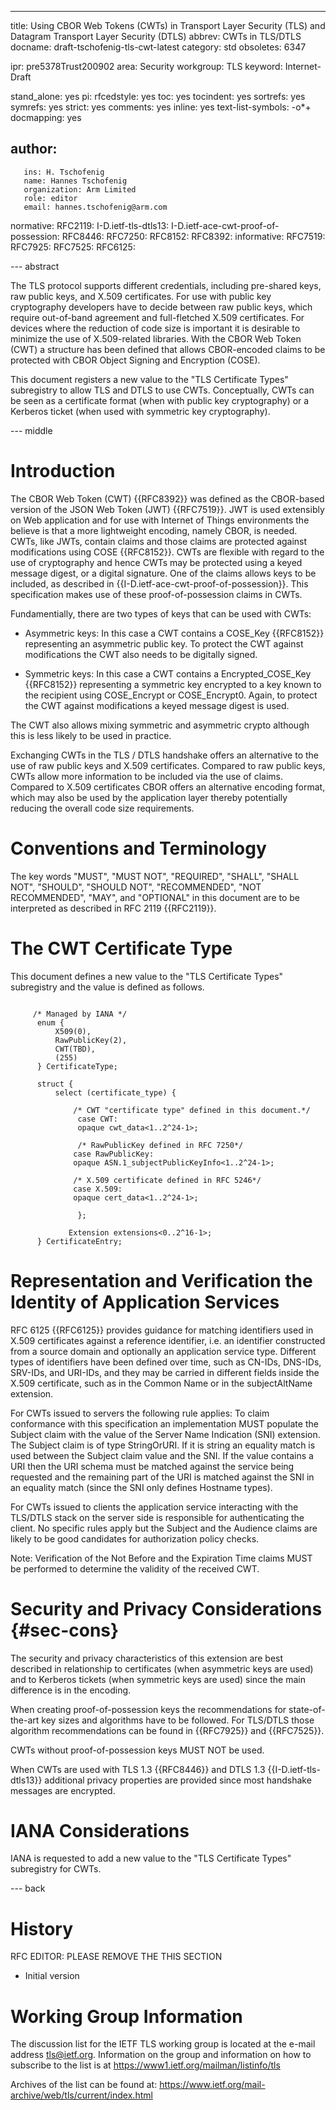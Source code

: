 ---
title: Using CBOR Web Tokens (CWTs) in Transport Layer Security (TLS) and Datagram Transport Layer Security (DTLS)
abbrev: CWTs in TLS/DTLS
docname: draft-tschofenig-tls-cwt-latest
category: std
obsoletes: 6347

ipr: pre5378Trust200902
area: Security
workgroup: TLS
keyword: Internet-Draft

stand_alone: yes
pi:
  rfcedstyle: yes
  toc: yes
  tocindent: yes
  sortrefs: yes
  symrefs: yes
  strict: yes
  comments: yes
  inline: yes
  text-list-symbols: -o*+
  docmapping: yes
  
author:
 -
       ins: H. Tschofenig
       name: Hannes Tschofenig
       organization: Arm Limited
       role: editor
       email: hannes.tschofenig@arm.com

normative:
  RFC2119:
  I-D.ietf-tls-dtls13:
  I-D.ietf-ace-cwt-proof-of-possession:
  RFC8446:
  RFC7250:
  RFC8152:
  RFC8392:
informative:
  RFC7519: 
  RFC7925:
  RFC7525:
  RFC6125:
  
--- abstract

The TLS protocol supports different credentials, including pre-shared keys, raw public keys, and 
X.509 certificates. For use with public key cryptography developers have to decide between raw public 
keys, which require out-of-band agreement and full-fletched X.509 certificates. For devices where 
the reduction of code size is important it is desirable to minimize the use of X.509-related libraries. 
With the CBOR Web Token (CWT) a structure has been defined that allows CBOR-encoded claims to be 
protected with CBOR Object Signing and Encryption (COSE). 

This document registers a new value to the "TLS Certificate Types" subregistry to allow TLS and DTLS
to use CWTs. Conceptually, CWTs can be seen as a certificate format (when with public key cryptography) 
or a Kerberos ticket (when used with symmetric key cryptography). 

--- middle


#  Introduction

The CBOR Web Token (CWT) {{RFC8392}} was defined as the CBOR-based version of the JSON Web Token (JWT) {{RFC7519}}. 
JWT is used extensibly on Web application and for use with Internet of Things environments the believe is that 
a more lightweight encoding, namely CBOR, is needed. CWTs, like JWTs, contain claims and those claims are 
protected against modifications using COSE {{RFC8152}}. CWTs are flexible with regard to the use of 
cryptography and hence CWTs may be protected using a keyed message digest, or a digital signature. One of the 
claims allows keys to be included, as described in {{I-D.ietf-ace-cwt-proof-of-possession}}. This specification
makes use of these proof-of-possession claims in CWTs. 

Fundamentially, there are two types of keys that can be used with CWTs: 

* Asymmetric keys: In this case a CWT contains a COSE_Key {{RFC8152}} representing
  an asymmetric public key. To protect the CWT against modifications the CWT also needs to be digitally signed. 
  
* Symmetric keys: In this case a CWT contains a Encrypted_COSE_Key {{RFC8152}} representing a symmetric key 
  encrypted to a key known to the recipient using COSE_Encrypt or COSE_Encrypt0. Again, to protect the CWT
  against modifications a keyed message digest is used. 
  
The CWT also allows mixing symmetric and asymmetric crypto although this is less likely to be used in practice.   

Exchanging CWTs in the TLS / DTLS handshake offers an alternative to the use of raw 
public keys and X.509 certificates. Compared to raw public keys, CWTs allow more information to be included via 
the use of claims. Compared to X.509 certificates CBOR offers an alternative encoding format, which may also 
be used by the application layer thereby potentially reducing the overall code size requirements. 

# Conventions and Terminology

The key words "MUST", "MUST NOT", "REQUIRED", "SHALL", "SHALL NOT", "SHOULD",
"SHOULD NOT", "RECOMMENDED", "NOT RECOMMENDED", "MAY", and "OPTIONAL" in this
document are to be interpreted as described in RFC 2119 {{RFC2119}}.

# The CWT Certificate Type

This document defines a new value to the "TLS Certificate Types" subregistry and 
the value is defined as follows. 

~~~~

     /* Managed by IANA */
      enum {
          X509(0),
          RawPublicKey(2),
          CWT(TBD),
          (255)
      } CertificateType;

      struct {
          select (certificate_type) {

              /* CWT "certificate type" defined in this document.*/
               case CWT:
               opaque cwt_data<1..2^24-1>;

               /* RawPublicKey defined in RFC 7250*/
              case RawPublicKey:
              opaque ASN.1_subjectPublicKeyInfo<1..2^24-1>;

              /* X.509 certificate defined in RFC 5246*/
              case X.509:
              opaque cert_data<1..2^24-1>;

               };

             Extension extensions<0..2^16-1>;
      } CertificateEntry;
~~~~

# Representation and Verification the Identity of Application Services
 
RFC 6125 {{RFC6125}} provides guidance for matching identifiers used in X.509 certificates 
against a reference identifier, i.e. an identifier constructed from a source
domain and optionally an application service type. Different types of identifiers have been 
defined over time, such as CN-IDs,  DNS-IDs, SRV-IDs, and URI-IDs, and they may be carried 
in different fields inside the X.509 certificate, such as in the Common Name or in the 
subjectAltName extension. 

For CWTs issued to servers the following rule applies: To claim conformance with this 
specification an implementation MUST populate the Subject claim 
with the value of the Server Name Indication (SNI) extension. The Subject claim is of type 
StringOrURI. If it is string an equality match is used between the Subject claim value and the SNI.
If the value contains a URI then the URI schema must be matched against the service being requested 
and the remaining part of the URI is matched against the SNI in an equality match (since the SNI 
only defines Hostname types).

For CWTs issued to clients the application service interacting with the TLS/DTLS stack on the 
server side is responsible for authenticating the client. No specific rules apply but the 
Subject and the Audience claims are likely to be good candidates for authorization policy checks. 

Note: Verification of the Not Before and the Expiration Time claims 
MUST be performed to determine the validity of the received CWT.  

#  Security and Privacy Considerations {#sec-cons}

The security and privacy characteristics of this extension are best described
in relationship to certificates (when asymmetric keys  are used) and to Kerberos 
tickets (when symmetric keys are used) since the main difference is in the 
encoding. 

When creating proof-of-possession keys the recommendations for state-of-the-art 
key sizes and algorithms have to be followed. For TLS/DTLS those algorithm 
recommendations can be found in {{RFC7925}} and {{RFC7525}}.

CWTs without proof-of-possession keys MUST NOT be used. 

When CWTs are used with TLS 1.3 {{RFC8446}} and DTLS 1.3 {{I-D.ietf-tls-dtls13}}
additional privacy properties are provided since most handshake messages are encrypted. 


#  IANA Considerations

IANA is requested to add a new value to the "TLS Certificate Types" subregistry 
for CWTs. 

--- back

# History

RFC EDITOR: PLEASE REMOVE THE THIS SECTION

  - Initial version

# Working Group Information

The discussion list for the IETF TLS working group is located at the e-mail
address <tls@ietf.org>. Information on the group and information on how to
subscribe to the list is at <https://www1.ietf.org/mailman/listinfo/tls>

Archives of the list can be found at:
<https://www.ietf.org/mail-archive/web/tls/current/index.html>

